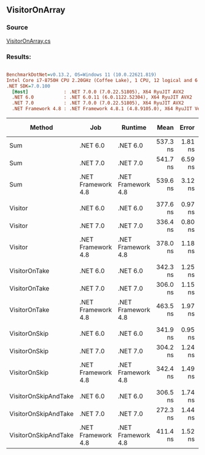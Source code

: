 ﻿## VisitorOnArray

### Source
[VisitorOnArray.cs](../../src/StructLinq.Benchmark/VisitorOnArray.cs)

### Results:
``` ini

BenchmarkDotNet=v0.13.2, OS=Windows 11 (10.0.22621.819)
Intel Core i7-8750H CPU 2.20GHz (Coffee Lake), 1 CPU, 12 logical and 6 physical cores
.NET SDK=7.0.100
  [Host]             : .NET 7.0.0 (7.0.22.51805), X64 RyuJIT AVX2
  .NET 6.0           : .NET 6.0.11 (6.0.1122.52304), X64 RyuJIT AVX2
  .NET 7.0           : .NET 7.0.0 (7.0.22.51805), X64 RyuJIT AVX2
  .NET Framework 4.8 : .NET Framework 4.8.1 (4.8.9105.0), X64 RyuJIT VectorSize=256


```
|               Method |                Job |            Runtime |     Mean |   Error |  StdDev | Ratio | Allocated | Alloc Ratio |
|--------------------- |------------------- |------------------- |---------:|--------:|--------:|------:|----------:|------------:|
|                  Sum |           .NET 6.0 |           .NET 6.0 | 537.3 ns | 1.81 ns | 1.69 ns |  1.00 |         - |          NA |
|                  Sum |           .NET 7.0 |           .NET 7.0 | 541.7 ns | 6.59 ns | 6.16 ns |  1.00 |         - |          NA |
|                  Sum | .NET Framework 4.8 | .NET Framework 4.8 | 539.6 ns | 3.12 ns | 2.91 ns |  1.00 |         - |          NA |
|                      |                    |                    |          |         |         |       |           |             |
|              Visitor |           .NET 6.0 |           .NET 6.0 | 377.6 ns | 0.97 ns | 0.86 ns |  1.00 |         - |          NA |
|              Visitor |           .NET 7.0 |           .NET 7.0 | 336.4 ns | 0.80 ns | 0.71 ns |  0.89 |         - |          NA |
|              Visitor | .NET Framework 4.8 | .NET Framework 4.8 | 378.0 ns | 1.18 ns | 1.10 ns |  1.00 |         - |          NA |
|                      |                    |                    |          |         |         |       |           |             |
|        VisitorOnTake |           .NET 6.0 |           .NET 6.0 | 342.3 ns | 1.25 ns | 1.17 ns |  0.74 |         - |          NA |
|        VisitorOnTake |           .NET 7.0 |           .NET 7.0 | 306.0 ns | 1.15 ns | 1.08 ns |  0.66 |         - |          NA |
|        VisitorOnTake | .NET Framework 4.8 | .NET Framework 4.8 | 463.5 ns | 1.97 ns | 1.54 ns |  1.00 |         - |          NA |
|                      |                    |                    |          |         |         |       |           |             |
|        VisitorOnSkip |           .NET 6.0 |           .NET 6.0 | 341.9 ns | 0.95 ns | 0.89 ns |  1.00 |         - |          NA |
|        VisitorOnSkip |           .NET 7.0 |           .NET 7.0 | 304.2 ns | 1.24 ns | 1.16 ns |  0.89 |         - |          NA |
|        VisitorOnSkip | .NET Framework 4.8 | .NET Framework 4.8 | 342.4 ns | 1.49 ns | 1.39 ns |  1.00 |         - |          NA |
|                      |                    |                    |          |         |         |       |           |             |
| VisitorOnSkipAndTake |           .NET 6.0 |           .NET 6.0 | 306.5 ns | 1.74 ns | 1.45 ns |  0.74 |         - |          NA |
| VisitorOnSkipAndTake |           .NET 7.0 |           .NET 7.0 | 272.3 ns | 1.44 ns | 1.28 ns |  0.66 |         - |          NA |
| VisitorOnSkipAndTake | .NET Framework 4.8 | .NET Framework 4.8 | 411.4 ns | 1.52 ns | 1.27 ns |  1.00 |         - |          NA |
